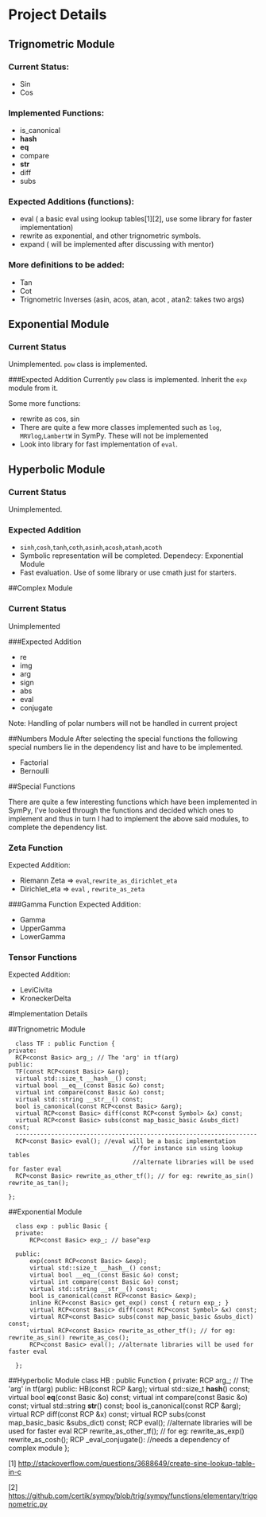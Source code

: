 # Project Details
## Trignometric Module

### Current Status:

* Sin
* Cos

### Implemented Functions:

* is_canonical
* __hash__
* __eq__
* compare
* __str__
* diff
* subs

### Expected Additions (functions):

* eval ( a basic eval using lookup tables[1][2], use some library for faster implementation)
* rewrite as exponential, and other trignometric symbols.
* expand ( will be implemented after discussing with mentor)

### More definitions to be added:

* Tan
* Cot
* Trignometric Inverses (asin, acos, atan, acot , atan2: takes two args)


## Exponential Module

### Current Status
Unimplemented. `pow` class is implemented. 

###Expected Addition
Currently `pow` class is implemented. Inherit the `exp` module from it. 

Some more functions:
* rewrite as cos, sin
* There are quite a few more classes implemented such as `log`, `MRVlog`,`LambertW` in SymPy. These will not be implemented
* Look into library for fast implementation of `eval`. 

## Hyperbolic Module
### Current Status
Unimplemented.

### Expected Addition
* `sinh`,`cosh`,`tanh`,`coth`,`asinh`,`acosh`,`atanh`,`acoth`
* Symbolic representation will be completed. Dependecy: Exponential Module
* Fast evaluation. Use of some library or use cmath just for starters.


##Complex Module

### Current Status
Unimplemented

###Expected Addition

* re
* img
* arg
* sign
* abs
* eval
* conjugate

Note: Handling of polar numbers will not be handled in current project


##Numbers Module
After selecting the special functions the following special numbers lie in the dependency list and have to be implemented.
* Factorial
* Bernoulli


##Special Functions

There are quite a few interesting functions which have been implemented in SymPy, I've looked through the functions and decided which ones to implement and thus in turn I had to implement the above said modules, to complete the dependency list.

### Zeta Function
Expected Addition:
* Riemann Zeta => `eval`,`rewrite_as_dirichlet_eta`
* Dirichlet_eta => `eval` , `rewrite_as_zeta`

###Gamma Function
Expected Addition:
* Gamma
* UpperGamma
* LowerGamma

### Tensor Functions
Expected Addition:
* LeviCivita
* KroneckerDelta


#Implementation Details

##Trignometric Module

      class TF : public Function {
    private:
      RCP<const Basic> arg_; // The 'arg' in tf(arg)
    public:
      TF(const RCP<const Basic> &arg);
      virtual std::size_t __hash__() const;
      virtual bool __eq__(const Basic &o) const;
      virtual int compare(const Basic &o) const;
      virtual std::string __str__() const;
      bool is_canonical(const RCP<const Basic> &arg);
      virtual RCP<const Basic> diff(const RCP<const Symbol> &x) const;
      virtual RCP<const Basic> subs(const map_basic_basic &subs_dict) const;
      --------------------------------------------------------------------
      RCP<const Basic> eval(); //eval will be a basic implementation
                                       //for instance sin using lookup tables
                                       //alternate libraries will be used for faster eval
      RCP<const Basic> rewrite_as_other_tf(); // for eg: rewrite_as_sin() rewrite_as_tan();
      
    };

##Exponential Module
      
      class exp : public Basic {
      private:
          RCP<const Basic> exp_; // base^exp
      
      public:
          exp(const RCP<const Basic> &exp);
          virtual std::size_t __hash__() const;
          virtual bool __eq__(const Basic &o) const;
          virtual int compare(const Basic &o) const;
          virtual std::string __str__() const;
          bool is_canonical(const RCP<const Basic> &exp);
          inline RCP<const Basic> get_exp() const { return exp_; }
          virtual RCP<const Basic> diff(const RCP<const Symbol> &x) const;
          virtual RCP<const Basic> subs(const map_basic_basic &subs_dict) const;
          virtual RCP<const Basic> rewrite_as_other_tf(); // for eg: rewrite_as_sin() rewrite_as_cos();
          RCP<const Basic> eval(); //alternate libraries will be used for faster eval
          
      };


##Hyperbolic Module
      class HB : public Function {
          private:
            RCP<const Basic> arg_; // The 'arg' in tf(arg)
          public:
            HB(const RCP<const Basic> &arg);
            virtual std::size_t __hash__() const;
            virtual bool __eq__(const Basic &o) const;
            virtual int compare(const Basic &o) const;
            virtual std::string __str__() const;
            bool is_canonical(const RCP<const Basic> &arg);
            virtual RCP<const Basic> diff(const RCP<const Symbol> &x) const;
            virtual RCP<const Basic> subs(const map_basic_basic &subs_dict) const;
            RCP<const Basic> eval(); //alternate libraries will be used for faster eval
            RCP<const Basic> rewrite_as_other_tf(); // for eg: rewrite_as_exp() rewrite_as_cosh();
            RCP<const Basic> _eval_conjugate(): //needs a dependency of complex module
       };

[1] http://stackoverflow.com/questions/3688649/create-sine-lookup-table-in-c

[2] https://github.com/certik/sympy/blob/trig/sympy/functions/elementary/trigonometric.py
